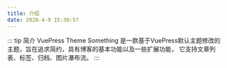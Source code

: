 ```yaml
---
title: 介绍
date: 2020-4-9 15:30:57
---
```


::: tip 简介
VuePress Theme Something 是一款基于VuePress默认主题修改的主题，旨在追求简约，具有博客的基本功能以及一些扩展功能，
它支持文章列表、标签、归档、图片瀑布流。
:::